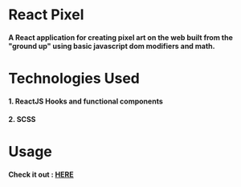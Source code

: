 # React Pixel 

#### A React application for creating pixel art on the web built from the "ground up" using basic javascript dom modifiers and math. 

# Technologies Used

#### 1. ReactJS Hooks and functional components
#### 2. SCSS

# Usage

#### Check it out : [HERE](https://nonstopper0.github.io/react-pixel/)
